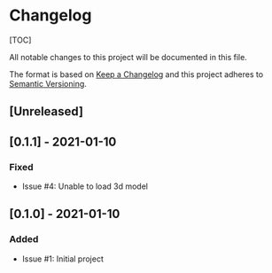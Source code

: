 # Changelog

[TOC]

All notable changes to this project will be documented in this file.

The format is based on [Keep a Changelog](http://keepachangelog.com/en/1.0.0/)
and this project adheres to [Semantic Versioning](http://semver.org/spec/v2.0.0.html).

## [Unreleased]

## [0.1.1] - 2021-01-10

### Fixed

- Issue #4: Unable to load 3d model

## [0.1.0] - 2021-01-10

### Added

- Issue #1: Initial project